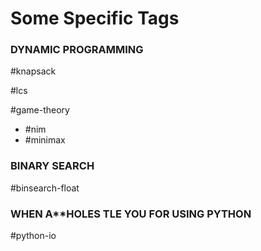 # Some Specific Tags

### DYNAMIC PROGRAMMING
\#knapsack

\#lcs

\#game-theory

- \#nim
- \#minimax


### BINARY SEARCH
\#binsearch-float


### WHEN A**HOLES TLE YOU FOR USING PYTHON
\#python-io